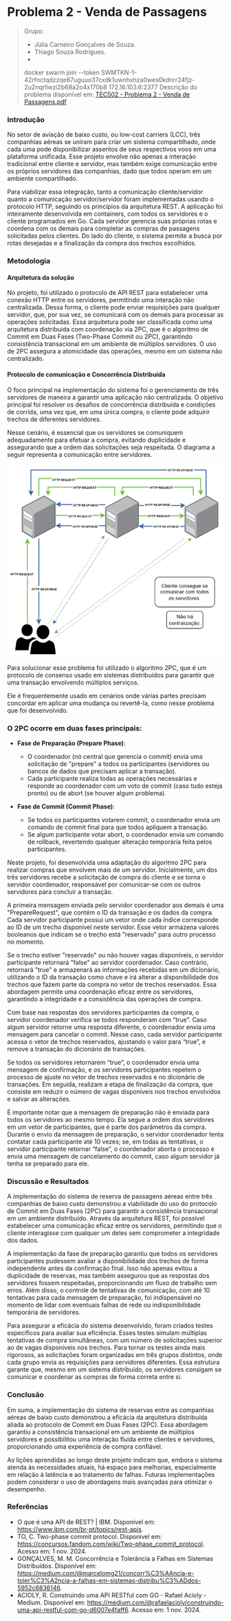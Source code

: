 # Problema 2 - Venda de Passagens  

> Grupo:
> - Júlia Carneiro Gonçalves de Souza.
> - Thiago Souza Rodrigues.
> -
> docker swarm join --token SWMTKN-1-42rfnctqdzzqe67uguuo37cxdk1uwnhxhza0wes0kdnrr24fjz-2u2nqrllwzi2b68a2o4x170b8 172.16.103.6:2377
Descrição do problema disponível em: [TEC502 - Problema 2 - Venda de Passagens.pdf](https://github.com/julia-carneiro/MI-REDES-2/blob/main/TEC502%20-%20Problema%202%20-%20Venda%20Compartilhada%20de%20Passagens.pdf)

### Introdução
No setor de aviação de baixo custo, ou low-cost carriers (LCC), três companhias aéreas se uniram para criar um sistema compartilhado, onde cada uma pode disponibilizar assentos de seus respectivos voos em uma plataforma unificada. Esse projeto envolve não apenas a interação tradicional entre cliente e servidor, mas também exige comunicação entre os próprios servidores das companhias, dado que todos operam em um ambiente compartilhado.

Para viabilizar essa integração, tanto a comunicação cliente/servidor quanto a comunicação servidor/servidor foram implementadas usando o protocolo HTTP, seguindo os princípios da arquitetura REST. A aplicação foi inteiramente desenvolvida em containers, com todos os servidores e o cliente programados em Go. Cada servidor gerencia suas próprias rotas e coordena com os demais para completar as compras de passagens solicitadas pelos clientes. Do lado do cliente, o sistema permite a busca por rotas desejadas e a finalização da compra dos trechos escolhidos.

### Metodologia

#### Arquitetura da solução
No projeto, foi utilizado o protocolo de API REST para estabelecer uma conexão HTTP entre os servidores, permitindo uma interação não centralizada. Dessa forma, o cliente pode enviar requisições para qualquer servidor, que, por sua vez, se comunicará com os demais para processar as operações solicitadas. Essa arquitetura pode ser classificada como uma arquitetura distribuída com coordenação via 2PC, que é o algoritmo de Commit em Duas Fases (Two-Phase Commit ou 2PC), garantindo consistência transacional em um ambiente de múltiplos servidores. O uso de 2PC assegura a atomicidade das operações, mesmo em um sistema não centralizado.

#### Protocolo de comunicação e Concorrência Distribuída
O foco principal na implementação do sistema foi o gerenciamento de três servidores de maneira a garantir uma aplicação não centralizada. O objetivo principal foi resolver os desafios de concorrência distribuída e condições de corrida, uma vez que, em uma única compra, o cliente pode adquirir trechos de diferentes servidores.

Nesse cenário, é essencial que os servidores se comuniquem adequadamente para efetuar a compra, evitando duplicidade e assegurando que a ordem das solicitações seja respeitada. O diagrama a seguir representa a comunicação entre servidores.

<p align="center">
    <img src="img/diagrama.png" />
</p>

Para solucionar esse problema foi utilizado o algoritmo 2PC, que é um protocolo de consenso usado em sistemas distribuídos para garantir que uma transação envolvendo múltiplos serviços.

Ele é frequentemente usado em cenários onde várias partes precisam concordar em aplicar uma mudança ou revertê-la, como nesse problema que foi desenvolvido.

### O 2PC ocorre em duas fases principais:
- **Fase de Preparação (Prepare Phase)**:
  - O coordenador (nó central que gerencia o commit) envia uma solicitação de "prepare" a todos os participantes (servidores ou bancos de dados que precisam aplicar a transação).
  - Cada participante realiza todas as operações necessárias e responde ao coordenador com um voto de commit (caso tudo esteja pronto) ou de abort (se houver algum problema).

- **Fase de Commit (Commit Phase)**:
  - Se todos os participantes votarem commit, o coordenador envia um comando de commit final para que todos apliquem a transação.
  - Se algum participante votar abort, o coordenador envia um comando de rollback, revertendo qualquer alteração temporária feita pelos participantes.

Neste projeto, foi desenvolvida uma adaptação do algoritmo 2PC para realizar compras que envolvem mais de um servidor. Inicialmente, um dos três servidores recebe a solicitação de compra do cliente e se torna o servidor coordenador, responsável por comunicar-se com os outros servidores para concluir a transação.

A primeira mensagem enviada pelo servidor coordenador aos demais é uma "PrepareRequest", que contém o ID da transação e os dados da compra. Cada servidor participante possui um vetor onde cada índice corresponde ao ID de um trecho disponível neste servidor. Esse vetor armazena valores booleanos que indicam se o trecho está "reservado" para outro processo no momento.

Se o trecho estiver "reservado" ou não houver vagas disponíveis, o servidor participante retornará "false" ao servidor coordenador. Caso contrário, retornará "true" e armazenará as informações recebidas em um dicionário, utilizando o ID da transação como chave e irá alterar a disponibilidade dos trechos que fazem parte da compra no vetor de trechos reservados. Essa abordagem permite uma coordenação eficaz entre os servidores, garantindo a integridade e a consistência das operações de compra.

Com base nas respostas dos servidores participantes da compra, o servidor coordenador verifica se todos responderam com “true”. Caso algum servidor retorne uma resposta diferente, o coordenador envia uma mensagem para cancelar o commit. Nesse caso, cada servidor participante acessa o vetor de trechos reservados, ajustando o valor para “true”, e remove a transação do dicionário de transações.

Se todos os servidores retornarem “true”, o coordenador envia uma mensagem de confirmação, e os servidores participantes repetem o processo de ajuste no vetor de trechos reservados e no dicionário de transações. Em seguida, realizam a etapa de finalização da compra, que consiste em reduzir o número de vagas disponíveis nos trechos envolvidos e salvar as alterações.

É importante notar que a mensagem de preparação não é enviada para todos os servidores ao mesmo tempo. Ela segue a ordem dos servidores em um vetor de participantes, que é parte dos parâmetros da compra. Durante o envio da mensagem de preparação, o servidor coordenador tenta contatar cada participante até 10 vezes; se, em todas as tentativas, o servidor participante retornar “false”, o coordenador aborta o processo e envia uma mensagem de cancelamento do commit, caso algum servidor já tenha se preparado para ele.

### Discussão e Resultados
A implementação do sistema de reserva de passagens aéreas entre três companhias de baixo custo demonstrou a viabilidade do uso do protocolo de Commit em Duas Fases (2PC) para garantir a consistência transacional em um ambiente distribuído. Através da arquitetura REST, foi possível estabelecer uma comunicação eficaz entre os servidores, permitindo que o cliente interagisse com qualquer um deles sem comprometer a integridade dos dados.

A implementação da fase de preparação garantiu que todos os servidores participantes pudessem avaliar a disponibilidade dos trechos de forma independente antes da confirmação final. Isso não apenas evitou a duplicidade de reservas, mas também assegurou que as respostas dos servidores fossem respeitadas, proporcionando um fluxo de trabalho sem erros. Além disso, o controle de tentativas de comunicação, com até 10 tentativas para cada mensagem de preparação, foi indispensável no momento de lidar com eventuais falhas de rede ou indisponibilidade temporária de servidores.

Para assegurar a eficácia do sistema desenvolvido, foram criados testes específicos para avaliar sua eficiência. Esses testes simulam múltiplas tentativas de compra simultâneas, com um número de solicitações superior ao de vagas disponíveis nos trechos. Para tornar os testes ainda mais rigorosos, as solicitações foram organizadas em três grupos distintos, onde cada grupo envia as requisições para servidores diferentes. Essa estrutura garante que, mesmo em um sistema distribuído, os servidores consigam se comunicar e coordenar as compras de forma correta entre si.

### Conclusão
Em suma, a implementação do sistema de reservas entre as companhias aéreas de baixo custo demonstrou a eficácia da arquitetura distribuída aliada ao protocolo de Commit em Duas Fases (2PC). Essa abordagem garantiu a consistência transacional em um ambiente de múltiplos servidores e possibilitou uma interação fluida entre clientes e servidores, proporcionando uma experiência de compra confiável.

As lições aprendidas ao longo deste projeto indicam que, embora o sistema atenda às necessidades atuais, há espaço para melhorias, especialmente em relação à latência e ao tratamento de falhas. Futuras implementações podem considerar o uso de abordagens mais avançadas para otimizar o desempenho.

### Referências
- O que é uma API de REST? | IBM. Disponível em: <https://www.ibm.com/br-pt/topics/rest-apis>.
- TO, C. Two-phase commit protocol. Disponível em: <https://concursos.fandom.com/wiki/Two-phase_commit_protocol>. Acesso em: 1 nov. 2024.
- GONÇALVES, M. M. Concorrência e Tolerância a Falhas em Sistemas Distribuídos. Disponível em: <https://medium.com/@marcelomg21/concorr%C3%AAncia-e-toler%C3%A2ncia-a-falhas-em-sistemas-distribu%C3%ADdos-5952c6836146>.
- ACIOLY, R. Construindo uma API RESTful com GO - Rafael Acioly - Medium. Disponível em: <https://medium.com/@rafaelacioly/construindo-uma-api-restful-com-go-d6007e4faff6>. Acesso em: 1 nov. 2024.
